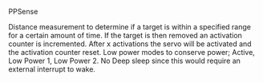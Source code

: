 PPSense

Distance measurement to determine if a target is within a specified range for a certain amount of time. If the target is then removed an activation counter is incremented. After x activations the servo will be activated and the activation counter reset.
Low power modes to conserve power; Active, Low Power 1, Low Power 2. No Deep sleep since this would require an external interrupt to wake.
